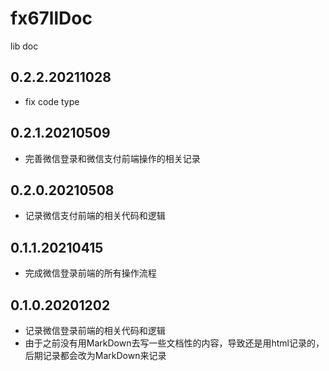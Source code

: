 # fx67llDoc
lib doc

## 0.2.2.20211028
* fix code type

## 0.2.1.20210509
* 完善微信登录和微信支付前端操作的相关记录

## 0.2.0.20210508
* 记录微信支付前端的相关代码和逻辑

## 0.1.1.20210415
* 完成微信登录前端的所有操作流程

## 0.1.0.20201202
* 记录微信登录前端的相关代码和逻辑
* 由于之前没有用MarkDown去写一些文档性的内容，导致还是用html记录的，后期记录都会改为MarkDown来记录
